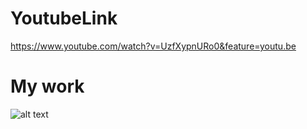 # YoutubeLink 

https://www.youtube.com/watch?v=UzfXypnURo0&feature=youtu.be



# My work


![alt text](https://github.com/SAMYAKLJAIN/message_app/blob/master/flutter%20app/home.jpeg)

